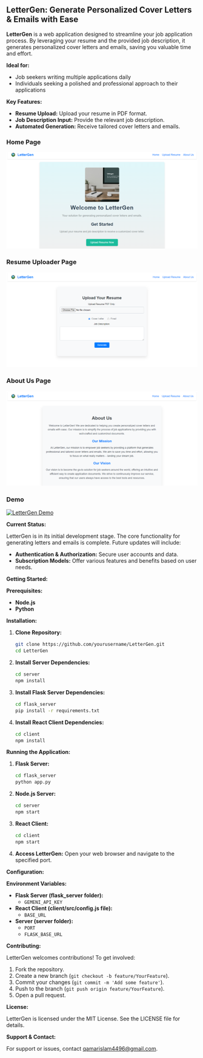 ## LetterGen: Generate Personalized Cover Letters & Emails with Ease

**LetterGen** is a web application designed to streamline your job application process. By leveraging your resume and the provided job description, it generates personalized cover letters and emails, saving you valuable time and effort. 

**Ideal for:**

* Job seekers writing multiple applications daily
* Individuals seeking a polished and professional approach to their applications

**Key Features:**

* **Resume Upload:** Upload your resume in PDF format.
* **Job Description Input:** Provide the relevant job description.
* **Automated Generation:** Receive tailored cover letters and emails.

### Home Page
![Home Page](https://github.com/Qamar2315/lettergen/blob/main/screenshots/Home.PNG)

### Resume Uploader Page
![Resume Uploader Page](https://github.com/Qamar2315/lettergen/blob/main/screenshots/ResumeUploader.PNG)

### About Us Page
![About Us Page](https://github.com/Qamar2315/lettergen/blob/main/screenshots/AboutUs.PNG)

### Demo
[![LetterGen Demo](https://i.ytimg.com/vi/4OXoCcdx-zQ/maxresdefault.jpg)](https://www.youtube.com/watch?v=4OXoCcdx-zQ)


**Current Status:**

LetterGen is in its initial development stage. The core functionality for generating letters and emails is complete.  Future updates will include:

* **Authentication & Authorization:** Secure user accounts and data.
* **Subscription Models:** Offer various features and benefits based on user needs.

**Getting Started:**

**Prerequisites:**

* **Node.js**
* **Python**

**Installation:**

1. **Clone Repository:**
   ```bash
   git clone https://github.com/yourusername/LetterGen.git
   cd LetterGen
   ```

2. **Install Server Dependencies:**
   ```bash
   cd server
   npm install
   ```

3. **Install Flask Server Dependencies:**
   ```bash
   cd flask_server
   pip install -r requirements.txt
   ```

4. **Install React Client Dependencies:**
   ```bash
   cd client
   npm install
   ```

**Running the Application:**

1. **Flask Server:**
   ```bash
   cd flask_server
   python app.py
   ```

2. **Node.js Server:**
   ```bash
   cd server
   npm start
   ```

3. **React Client:**
   ```bash
   cd client
   npm start
   ```

4. **Access LetterGen:** Open your web browser and navigate to the specified port.

**Configuration:**

**Environment Variables:**

* **Flask Server (flask_server folder):**
    * `GEMENI_API_KEY`
* **React Client (client/src/config.js file):**
    * `BASE_URL`
* **Server (server folder):**
    * `PORT`
    * `FLASK_BASE_URL`

**Contributing:**

LetterGen welcomes contributions! To get involved:

1. Fork the repository.
2. Create a new branch (`git checkout -b feature/YourFeature`).
3. Commit your changes (`git commit -m 'Add some feature'`).
4. Push to the branch (`git push origin feature/YourFeature`).
5. Open a pull request.

**License:**

LetterGen is licensed under the MIT License. See the LICENSE file for details.

**Support & Contact:**

For support or issues, contact qamarislam4496@gmail.com.
